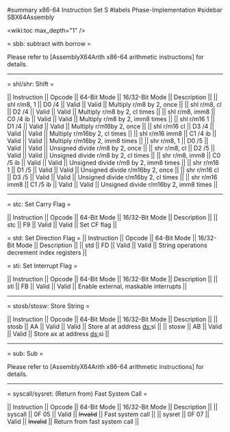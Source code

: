 #summary x86-64 Instruction Set S
#labels Phase-Implementation
#sidebar SBX64Assembly

<wiki:toc max_depth="1" />


= sbb: subtract with borrow = 

Please refer to [AssemblyX64Arith x86-64 arithmetic instructions] for details.

--------

= shl/shr: Shift =

|| Instruction    || Opcode   || 64-Bit Mode || 16/32-Bit Mode || Description                           ||
|| shl r/m8, 1    || D0 /4    || Valid       || Valid          || Multiply r/m8 by 2, once              ||
|| shl r/m8, cl   || D2 /4    || Valid       || Valid          || Multiply r/m8 by 2, cl times          ||
|| shl r/m8, imm8 || C0 /4 ib || Valid       || Valid          || Multiply r/m8 by 2, imm8 times        ||
|| shl r/m16 1    || D1 /4    || Valid       || Valid          || Multiply r/m16by 2, once              ||
|| shl r/m16 cl   || D3 /4    || Valid       || Valid          || Multiply r/m16by 2, cl times          ||
|| shl r/m16 imm8 || C1 /4 ib || Valid       || Valid          || Multiply r/m16by 2, imm8 times        ||
|| shr r/m8, 1    || D0 /5    || Valid       || Valid          || Unsigned divide r/m8 by 2, once       ||
|| shr r/m8, cl   || D2 /5    || Valid       || Valid          || Unsigned divide r/m8 by 2, cl times   ||
|| shr r/m8, imm8 || C0 /5 ib || Valid       || Valid          || Unsigned divide r/m8 by 2, imm8 times ||
|| shr r/m16 1    || D1 /5    || Valid       || Valid          || Unsigned divide r/m16by 2, once       ||
|| shr r/m16 cl   || D3 /5    || Valid       || Valid          || Unsigned divide r/m16by 2, cl times   ||
|| shr r/m16 imm8 || C1 /5 ib || Valid       || Valid          || Unsigned divide r/m16by 2, imm8 times ||

--------

= stc: Set Carry Flag =

|| Instruction || Opcode || 64-Bit Mode || 16/32-Bit Mode || Description  ||
|| stc         || F9     || Valid       || Valid          || Set CF flag  ||

= std: Set Direction Flag =
|| Instruction || Opcode || 64-Bit Mode || 16/32-Bit Mode || Description                                 ||
|| std         || FD     || Valid       || Valid          || String operations decrement index registers ||

= sti: Set Interrupt Flag =

|| Instruction || Opcode || 64-Bit Mode || 16/32-Bit Mode || Description                          ||
|| sti         || FB     || Valid       || Valid          || Enable external, maskable interrupts ||

--------

= stosb/stosw: Store String = 

|| Instruction || Opcode || 64-Bit Mode || 16/32-Bit Mode || Description                      ||
|| stosb       || AA     || Valid       || Valid          || Store al at address [ds:](e/r)si ||
|| stosw       || AB     || Valid       || Valid          || Store ax at address [ds:](e/r)si ||

--------

= sub: Sub = 

Please refer to [AssemblyX64Arith x86-64 arithmetic instructions] for details.

--------

= syscall/sysret: (Return from) Fast System Call = 

|| Instruction || Opcode || 64-Bit Mode || 16/32-Bit Mode || Description                  ||
|| syscall     || 0F 05  || Valid       || ~~Invalid~~    || Fast system call             ||
|| sysret      || 0F 07  || Valid       || ~~Invalid~~    || Return from fast system call ||



